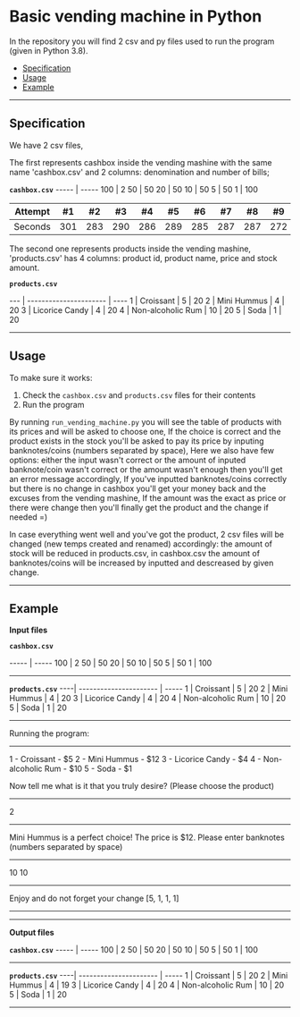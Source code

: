 # Basic vending machine in Python

In the repository you will find 2 csv and py files used to run the program (given in Python 3.8).

- [Specification](#specification)
- [Usage](#usage)
- [Example](#example)

--------------------------------------------------------------------------------

## Specification

We have 2 csv files,

The first represents cashbox inside the vending mashine with the same name 'cashbox.csv' and 2 columns: denomination and number of bills;

**`cashbox.csv`**
----- | -----
100   | 2
50    | 50
20    | 50
10    | 50
5     | 50
1     | 100

Attempt | #1 | #2 | #3 | #4 | #5 | #6 | #7 | #8 | #9 | #10 | #11
--- | --- | --- | --- |--- |--- |--- |--- |--- |--- |--- |---
Seconds | 301 | 283 | 290 | 286 | 289 | 285 | 287 | 287 | 272 | 276 | 269

The second one represents products inside the vending mashine, 'products.csv' has 4 columns: product id, product name, price and stock amount.

**`products.csv`**

--- | ---------------------- | ----
1   | Croissant         | 5  | 20
2   | Mini Hummus       | 4  | 20
3   | Licorice Candy    | 4  | 20
4   | Non-alcoholic Rum | 10 | 20
5   | Soda              | 1  | 20

--------------------------------------------------------------------------------

## Usage

To make sure it works:

1. Check the `cashbox.csv` and `products.csv` files for their contents
2. Run the program


By running `run_vending_machine.py` you will see the table of products with its prices and will be asked to choose one,
If the choice is correct and the product exists in the stock you'll be asked to pay its price by inputing banknotes/coins (numbers separated by space),
Here we also have few options: either the input wasn't correct or the amount of inputed banknote/coin wasn't correct or the amount wasn't enough then you'll get an error message accordingly, 
If you've inputted banknotes/coins correctly but there is no change in cashbox you'll get your money back and the excuses from the vending mashine,
If the amount was the exact as price or there were change then you'll finally get the product and the change if needed =)

In case everything went well and you've got the product, 2 csv files will be changed (new temps created and renamed) accordingly: the amount of stock will be reduced in products.csv, in cashbox.csv the amount of banknotes/coins will be increased by inputted and descreased by given change. 


--------------------------------------------------------------------------------

## Example

**Input files**

**`cashbox.csv`**

----- | -----
100   | 2
50    | 50
20    | 50
10    | 50
5     | 50
1     | 100

--------------------------------------------------------------------

**`products.csv`**
----| ---------------------- | -----
1   | Croissant         | 5  | 20
2   | Mini Hummus       | 4  | 20
3   | Licorice Candy    | 4  | 20
4   | Non-alcoholic Rum | 10 | 20
5   | Soda              | 1  | 20

--------------------------------------------------------------------

Running the program:

----------------------------------------------
1 - Croissant - $5
2 - Mini Hummus - $12
3 - Licorice Candy - $4
4 - Non-alcoholic Rum - $10
5 - Soda - $1

Now tell me what is it that you truly desire? 
(Please choose the product)

----------------------------------------------
2

----------------------------------------------

Mini Hummus is a perfect choice! The price is $12. Please enter banknotes (numbers separated by space)

----------------------------------------------
10 10

----------------------------------------------

Enjoy and do not forget your change [5, 1, 1, 1]

----------------------------------------------


--------------------------------------------------------------------------------

**Output files**


**`cashbox.csv`**
----- | -----
100   | 2
50    | 50
20    | 50
10    | 50
5     | 50
1     | 100

--------------------------------------------------------------------

**`products.csv`**
----| ---------------------- | -----
1   | Croissant         | 5  | 20
2   | Mini Hummus       | 4  | 19
3   | Licorice Candy    | 4  | 20
4   | Non-alcoholic Rum | 10 | 20
5   | Soda              | 1  | 20

--------------------------------------------------------------------
